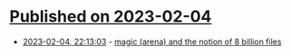 # [Published on 2023-02-04](index.md)

* [2023-02-04, 22:13:03](https://lobste.rs/s/887rcy/magic_arena_notion_8_billion_files) - [magic (arena) and the notion of 8 billion files](https://may-blog.fly.dev/posts/on-magic-arenas-deck-limits)

